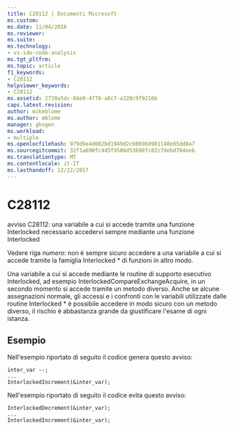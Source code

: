```yaml
---
title: C28112 | Documenti Microsoft
ms.custom: 
ms.date: 11/04/2016
ms.reviewer: 
ms.suite: 
ms.technology:
- vs-ide-code-analysis
ms.tgt_pltfrm: 
ms.topic: article
f1_keywords:
- C28112
helpviewer_keywords:
- C28112
ms.assetid: 2720a5dc-84e9-4f78-a8c7-a320c9f9216b
caps.latest.revision: 
author: mikeblome
ms.author: mblome
manager: ghogen
ms.workload:
- multiple
ms.openlocfilehash: 979d9e4d082bd1949d2c606968981148e85dd8a7
ms.sourcegitcommit: 32f1a690fc445f9586d53698fc82c7debd784eeb
ms.translationtype: MT
ms.contentlocale: it-IT
ms.lasthandoff: 12/22/2017
---
```

# <a name="c28112"></a>C28112
avviso C28112: una variabile a cui si accede tramite una funzione Interlocked necessario accedervi sempre mediante una funzione Interlocked  
  
 Vedere riga *numero*: non è sempre sicuro accedere a una variabile a cui si accede tramite la famiglia Interlocked * di funzioni in altro modo.  
  
 Una variabile a cui si accede mediante le routine di supporto esecutivo Interlocked, ad esempio InterlockedCompareExchangeAcquire, in un secondo momento si accede tramite un metodo diverso. Anche se alcune assegnazioni normale, gli accessi e i confronti con le variabili utilizzate dalle routine Interlocked * è possibile accedere in modo sicuro con un metodo diverso, il rischio è abbastanza grande da giustificare l'esame di ogni istanza.  
  
## <a name="example"></a>Esempio  
 Nell'esempio riportato di seguito il codice genera questo avviso:  
  
```  
inter_var --;  
...  
InterlockedIncrement(&inter_var);  
```  
  
 Nell'esempio riportato di seguito il codice evita questo avviso:  
  
```  
InterlockedDecrement(&inter_var);  
...  
InterlockedIncrement(&inter_var);  
```